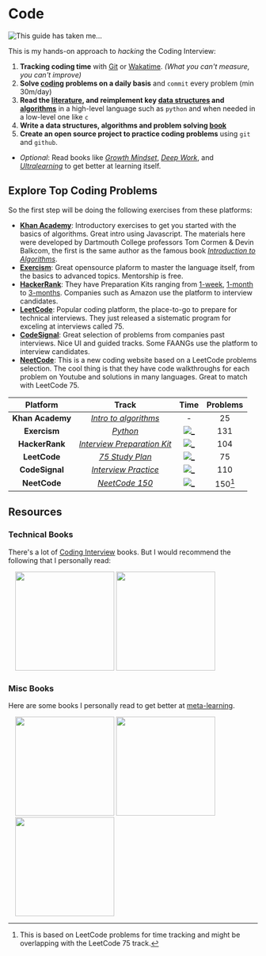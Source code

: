 # Code

![This guide has taken me...](https://wakatime.com/badge/user/5272a810-7eca-46d6-ae5c-e0a33012c5d9/project/6a92e5e4-26fc-4de4-ac7a-cd942966f299.svg?style=for-the-badge)

This is my hands-on approach to *hacking* the Coding Interview:

1. **Tracking coding time** with [Git](https://git-time-metric.github.io/) or [Wakatime](https://wakatime.com/). *(What you can't measure, you can't improve)*
2. **Solve [coding](/coding/) problems on a daily basis** and `commit` every problem (min 30m/day)
3. **Read the [literature](#resources), and reimplement key [data structures](/data_structures/) and [algorithms](/algorithms/)** in a high-level language such as `python` and when needed in a low-level one like `c`
4. **Write a data structures, algorithms and problem solving [book](/book/)**
5. **Create an open source project to practice coding problems** using `git` and `github`.

- *Optional*: Read books like *[Growth Mindset](#misc-books)*, *[Deep Work](#misc-books)*, and *[Ultralearning](#misc-books)* to get better at learning itself.
  
## Explore Top Coding Problems

So the first step will be doing the following exercises from these platforms:

- [**Khan Academy**][k1]: Introductory exercises to get you started with the basics of algorithms. Great intro using Javascript. The materials here were developed by Dartmouth College professors Tom Cormen & Devin Balkcom, the first is the same author as the famous book *[Introduction to Algorithms]*.
- [**Exercism**][e1]: Great opensource plaform to master the language itself, from the basics to advanced topics. Mentorship is free.
- [**HackerRank**][h1]: They have Preparation Kits ranging from [1-week], [1-month] to [3-months]. Companies such as Amazon use the platform to interview candidates.
- [**LeetCode**][l1]: Popular coding platform, the place-to-go to prepare for technical interviews. They just released a sistematic program for exceling at interviews called 75.
- [**CodeSignal**][c1]: Great selection of problems from companies past interviews. Nice UI and guided tracks. Some FAANGs use the platform to interview candidates.
- [**NeetCode**][n1]: This is a new coding website based on a LeetCode problems selection. The cool thing is that they have code walkthroughs for each problem on Youtube and solutions in many languages. Great to match with LeetCode 75.

|     Platform     |               Track               |     Time      | Problems |
| :--------------: | :-------------------------------: | :-----------: | :------: |
| **Khan Academy** |    [*Intro to algorithms*][k1]    |       -       |    25    |
|   **Exercism**   |          [*Python*][e1]           | [![_][e]][e_] |   131    |
|  **HackerRank**  | [*Interview Preparation Kit*][h1] | [![_][h]][h_] |   104    |
|   **LeetCode**   |       [*75 Study Plan*][l1]       | [![_][l]][l_] |    75    |
|  **CodeSignal**  |    [*Interview Practice*][c1]     | [![_][c]][c_] |   110    |
|   **NeetCode**   |       [*NeetCode 150*][n1]        | [![_][l]][l_] | 150[^1]  |

[^1]: This is based on LeetCode problems for time tracking and might be overlapping with the LeetCode 75 track.

## Resources

### Technical Books

There's a lot of [Coding Interview](https://www.goodreads.com/genres/coding-interview) books. But I would recommend the following that I personally read:

<div style="margin:1em">
<a href="https://www.amazon.com/Ace-Software-Engineering-Interview-Preparation/dp/1522703020"><img src="https://m.media-amazon.com/images/I/51JLxbBUufL._SX331_BO1,204,203,200_.jpg" height="200" ></a>
<a href="https://www.amazon.com/-/es/Adnan-Aziz/dp/1537713949"><img src="https://m.media-amazon.com/images/I/41CUbGSthHL._SY291_BO1,204,203,200_QL40_FMwebp_.jpg" height="200"></a>
</div>

### Misc Books

Here are some books I personally read to get better at [meta-learning].

<div style="margin:1em">
<a href="https://www.amazon.com/-/es/Carol-Dweck/dp/0345472322"><img src="https://m.media-amazon.com/images/I/41j2-Rz1jiL._SY291_BO1,204,203,200_QL40_FMwebp_.jpg" height="200"></a>
<a href="https://www.amazon.com/-/es/Cal-Newport/dp/1455586692"><img src="https://m.media-amazon.com/images/I/41W+SUER72L._SY344_BO1,204,203,200_.jpg" height="200"></a>
<a href="https://www.amazon.com/Ultralearning-Master-Outsmart-Competition-Accelerate/dp/006285268X"><img src="https://m.media-amazon.com/images/I/51PfH156fIL._SX329_BO1,204,203,200_.jpg" height="200"></a>
</div>

[c]: https://wakatime.com/badge/github/ofou/codesignal.svg?style=social
[c_]: https://wakatime.com/badge/github/ofou/codesignal
[e]: https://wakatime.com/badge/github/ofou/exercism.svg?style=social
[e_]: https://wakatime.com/badge/github/ofou/exercism
[h]: https://wakatime.com/badge/github/ofou/hackerrank.svg?style=social
[h_]: https://wakatime.com/badge/github/ofou/hackerrank
[l]: https://wakatime.com/badge/github/ofou/leetcode.svg?style=social
[l_]: https://wakatime.com/badge/github/ofou/leetcode

[c1]: https://app.codesignal.com/interview-practice
[e1]: https://exercism.org/tracks/python
[h1]: https://www.hackerrank.com/interview/interview-preparation-kit
[l1]: https://leetcode.com/study-plan/leetcode-75/
[n1]: https://neetcode.io
[k1]: https://www.khanacademy.org/computing/computer-science/algorithms
[1-week]: https://www.hackerrank.com/interview/preparation-kits/one-week-preparation-kit/
[1-month]: https://www.hackerrank.com/interview/preparation-kits/one-month-preparation-kit/
[3-months]: https://www.hackerrank.com/interview/preparation-kits/three-month-preparation-kit/

[meta-learning]: https://en.wikipedia.org/wiki/Meta-learning
[Introduction to Algorithms]: https://mitpress.mit.edu/9780262046305/introduction-to-algorithms/
